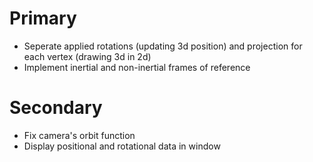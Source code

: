 # Primary
 - Seperate applied rotations (updating 3d position) and projection for each vertex (drawing 3d in 2d)
 - Implement inertial and non-inertial frames of reference

# Secondary
 - Fix camera's orbit function
 - Display positional and rotational data in window
